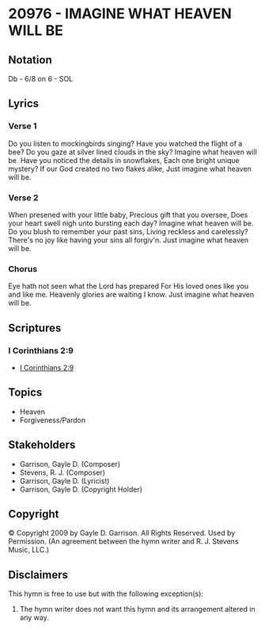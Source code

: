 # 20976 - IMAGINE WHAT HEAVEN WILL BE

## Notation

Db - 6/8 on 6 - SOL

## Lyrics

### Verse 1

Do you listen to mockingbirds singing? Have you watched the flight of a bee? Do you gaze at silver lined clouds in the sky? Imagine what heaven will be.  Have you noticed the details in snowflakes, Each one bright unique mystery? If our God created no two flakes alike, Just imagine what heaven will be. 

### Verse 2

When presened with your little baby, Precious gift that you oversee, Does your heart swell nigh unto bursting each day? Imagine what heaven will be. Do you blush to remember your past sins, Living reckless and carelessly? There's no joy like having your sins all forgiv'n. Just imagine what heaven will be. 

### Chorus

Eye hath not seen what the Lord has prepared For His loved ones like you and like me. Heavenly glories are waiting I know. Just imagine what heaven will be.  


## Scriptures

### I Corinthians 2:9

- [I Corinthians 2:9](https://www.biblegateway.com/passage/?search=I%20Corinthians%202%3A9)


## Topics

- Heaven
- Forgiveness/Pardon

## Stakeholders

- Garrison, Gayle D. (Composer)
- Stevens, R. J. (Composer)
- Garrison, Gayle D. (Lyricist)
- Garrison, Gayle D. (Copyright Holder)

## Copyright

© Copyright 2009 by Gayle D. Garrison. All Rights Reserved. Used by Permission.
(An agreement between the hymn writer and R. J. Stevens Music, LLC.)

## Disclaimers

This hymn is free to use but with the following exception(s):
1. The hymn writer does not want this hymn and its arrangement altered in any way.

